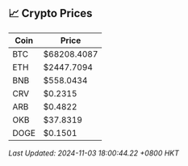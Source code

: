 ## 📈 Crypto Prices

| Coin | Price |
| ---- | ----- |
| BTC | $68208.4087 |
| ETH | $2447.7094 |
| BNB | $558.0434 |
| CRV | $0.2315 |
| ARB | $0.4822 |
| OKB | $37.8319 |
| DOGE | $0.1501 |

_Last Updated: 2024-11-03 18:00:44.22 +0800 HKT_
